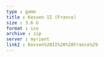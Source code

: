 ```yaml
---
type : game
title : Kessen II (France)
size : 3.6 G
format : iso
archive : zip
server : myrient
link2 : Kessen%20II%20%28France%29
---
```

